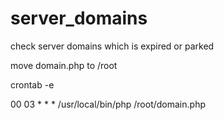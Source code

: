 # server_domains

check server domains which is expired or parked

move domain.php to /root

crontab -e

00 03 * * * /usr/local/bin/php /root/domain.php
